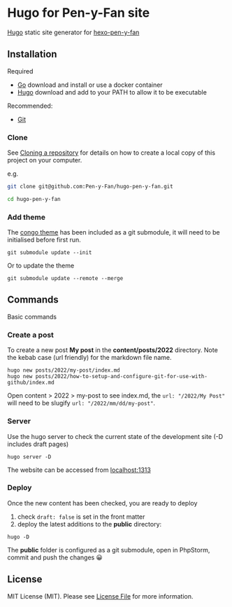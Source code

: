 # Hugo for Pen-y-Fan site

[Hugo](https://gohugo.io/getting-started/quick-start/) static site generator 
for [hexo-pen-y-fan](https://github.com/Pen-y-Fan/hexo-pen-y-fan)

## Installation

Required

- [Go](https://go.dev/) download and install or use a docker container
- [Hugo](https://gohugo.io/getting-started/) download and add to your PATH to allow it to be executable

Recommended:

- [Git](https://git-scm.com/downloads)

### Clone

See [Cloning a repository](https://help.github.com/en/articles/cloning-a-repository) for details on how to create a
local copy of this project on your computer.

e.g.

```sh
git clone git@github.com:Pen-y-Fan/hugo-pen-y-fan.git
```

```sh
cd hugo-pen-y-fan
```

### Add theme

The [congo theme](https://jpanther.github.io/congo/docs/installation/#install-using-hugo) has been included as a git
submodule, it will need to be initialised before first run.

```shell
git submodule update --init
```

Or to update the theme

```shell
git submodule update --remote --merge
```

## Commands

Basic commands

### Create a post

To create a new post **My post** in the **content/posts/2022** directory. Note the kebab case (url friendly) for the 
markdown file name.

```shell
hugo new posts/2022/my-post/index.md
hugo new posts/2022/how-to-setup-and-configure-git-for-use-with-github/index.md
```

Open content > 2022 > my-post to see index.md, the `url: "/2022/My Post"` will need to be 
slugify `url: "/2022/mm/dd/my-post"`.

### Server

Use the hugo server to check the current state of the development site (-D includes draft pages)

```shell
hugo server -D
```

The website can be accessed from <localhost:1313>

### Deploy

Once the new content has been checked, you are ready to deploy

1. check `draft: false` is set in the front matter
2. deploy the latest additions to the **public** directory:

```shell
hugo -D
```

The **public** folder is configured as a git submodule, open in PhpStorm, commit and push the changes 😀

## License

MIT License (MIT). Please see [License File](LICENSE.md) for more information.
